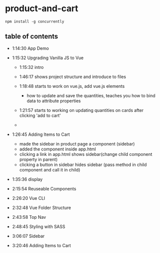 # product-and-cart



```
npm install -g concurrently
```

## table of contents

- 1:14:30 App Demo
- 1:15:32 Upgrading Vanilla JS to Vue
  - 1:15:32 intro
  - 1:46:17 shows project structure and introduce to files
  - 1:18:48 starts to work on vue.js, add vue.js elements
    - how to update and save the quantities, teaches you how to bind data to attribute properties

  - 1:21:57 starts to working on updating quantities on cards after clicking 'add to cart'
  - 

- 1:26:45 Adding Items to Cart
  - made the sidebar in product page a component (sidebar)
  - added the component inside app.html
  - clicking a link in app.html shows sidebar(change child component property in parent)
  - clicking a button in sidebar hides sidebar (pass method in child component and call it in child)

- 1:35:36 display
- 2:15:54 Reuseable Components 
- 2:26:20 Vue CLI
- 2:32:48 Vue Folder Structure
- 2:43:58 Top Nav
- 2:48:45 Styling with SASS
- 3:06:07 Sidebar
- 3:20:46 Adding Items to Cart

